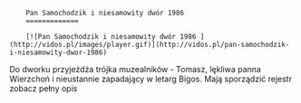 
        Pan Samochodzik i niesamowity dwór 1986 
        =============
        
        [![Pan Samochodzik i niesamowity dwór 1986 ](http://vidos.pl/images/player.gif)](http://vidos.pl/pan-samochodzik-i-niesamowity-dwor-1986)
        
        
 Do dworku przyjeżdża trójka muzealników - Tomasz, lękliwa panna Wierzchoń i nieustannie zapadający w letarg Bigos. Mają sporządzić rejestr zobacz pełny opis
    